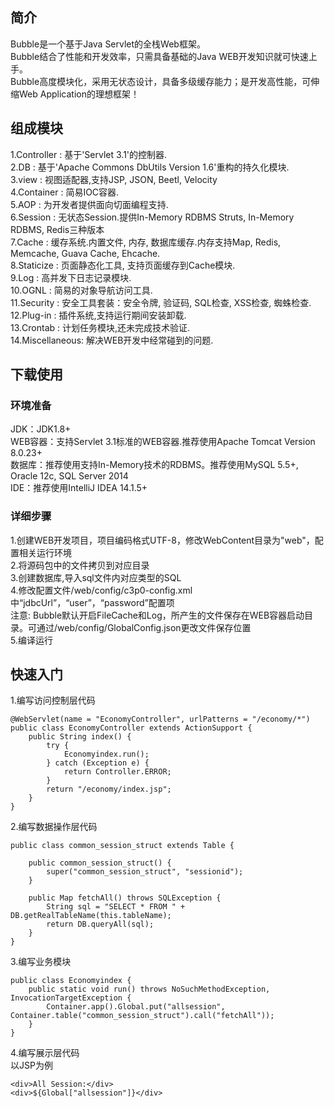 简介
-----------
Bubble是一个基于Java Servlet的全栈Web框架。<br/>
Bubble结合了性能和开发效率，只需具备基础的Java WEB开发知识就可快速上手。<br/>
Bubble高度模块化，采用无状态设计，具备多级缓存能力；是开发高性能，可伸缩Web Application的理想框架！<br/>

组成模块
-----------
1.Controller	:	基于'Servlet 3.1'的控制器.<br/>
2.DB			:	基于'Apache Commons DbUtils Version 1.6'重构的持久化模块.<br/>
3.view			:	视图适配器,支持JSP, JSON, Beetl, Velocity<br/>
4.Container		:	简易IOC容器.<br/>
5.AOP			:   为开发者提供面向切面编程支持.<br/>
6.Session		:	无状态Session.提供In-Memory RDBMS Struts, In-Memory RDBMS, Redis三种版本<br/>
7.Cache			:	缓存系统.内置文件, 内存, 数据库缓存.内存支持Map, Redis, Memcache, Guava Cache, Ehcache.<br/>
8.Staticize     :	页面静态化工具, 支持页面缓存到Cache模块.<br/>
9.Log			:	高并发下日志记录模块.<br/>
10.OGNL			:	简易的对象导航访问工具.<br/>
11.Security		:	安全工具套装：安全令牌, 验证码, SQL检查, XSS检查, 蜘蛛检查.<br/>
12.Plug-in		:	插件系统,支持运行期间安装卸载. <br/>
13.Crontab		:	计划任务模块,还未完成技术验证.<br/>
14.Miscellaneous:	解决WEB开发中经常碰到的问题.<br/>

下载使用
-----------
### 环境准备  
JDK：JDK1.8+<br/>
WEB容器：支持Servlet 3.1标准的WEB容器.推荐使用Apache Tomcat Version 8.0.23+<br/>
数据库：推荐使用支持In-Memory技术的RDBMS。推荐使用MySQL 5.5+,  Oracle 12c,  SQL Server 2014<br/>
IDE：推荐使用IntelliJ IDEA 14.1.5+<br/>
  
### 详细步骤  
1.创建WEB开发项目，项目编码格式UTF-8，修改WebContent目录为"web"，配置相关运行环境<br/>
2.将源码包中的文件拷贝到对应目录<br/>
3.创建数据库,导入sql文件内对应类型的SQL<br/>
4.修改配置文件/web/config/c3p0-config.xml中“jdbcUrl”，“user”，“password”配置项<br/>
  注意: Bubble默认开启FileCache和Log，所产生的文件保存在WEB容器启动目录。可通过/web/config/GlobalConfig.json更改文件保存位置<br/>
5.编译运行<br/>

快速入门
-----------
1.编写访问控制层代码<br/>
```
@WebServlet(name = "EconomyController", urlPatterns = "/economy/*")
public class EconomyController extends ActionSupport {
	public String index() {
		try {
			Economyindex.run();
		} catch (Exception e) {
			return Controller.ERROR;
		}
		return "/economy/index.jsp";
	}
}
```
2.编写数据操作层代码<br/>
```
public class common_session_struct extends Table {

	public common_session_struct() {
		super("common_session_struct", "sessionid");
	}

	public Map fetchAll() throws SQLException {
		String sql = "SELECT * FROM " + DB.getRealTableName(this.tableName);
		return DB.queryAll(sql);
	}
}
```
3.编写业务模块<br/>
```
public class Economyindex {
	public static void run() throws NoSuchMethodException, InvocationTargetException {
		Container.app().Global.put("allsession", Container.table("common_session_struct").call("fetchAll"));
	}
}
```
4.编写展示层代码<br/>
以JSP为例<br/>
```
<div>All Session:</div>
<div>${Global["allsession"]}</div>
```